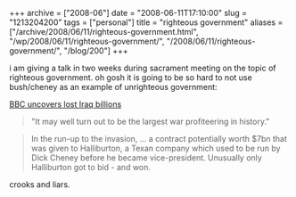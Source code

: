 +++
archive = ["2008-06"]
date = "2008-06-11T17:10:00"
slug = "1213204200"
tags = ["personal"]
title = "righteous government"
aliases = ["/archive/2008/06/11/righteous-government.html", "/wp/2008/06/11/righteous-government/", "/2008/06/11/righteous-government/", "/blog/200"]
+++

i am giving a talk in two weeks during sacrament meeting on the topic of
righteous government. oh gosh it is going to be so hard to not use
bush/cheney as an example of unrighteous government:

[BBC uncovers lost Iraq billions][1]

> "It may well turn out to be the largest war profiteering in history."

> In the run-up to the invasion, ... a contract potentially worth $7bn
> that was given to Halliburton, a Texan company which used to be run by
> Dick Cheney before he became vice-president. Unusually only Halliburton
> got to bid - and won.

crooks and liars.

[1]: http://news.bbc.co.uk/2/hi/middle_east/7444083.stm

